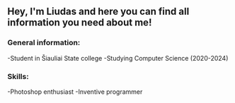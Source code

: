 ## Hey, I'm Liudas and here you can find all information you need about me!


### General information:

-Student in Šiauliai State college
-Studying Computer Science (2020-2024)

### Skills:

-Photoshop enthusiast
-Inventive programmer

###
